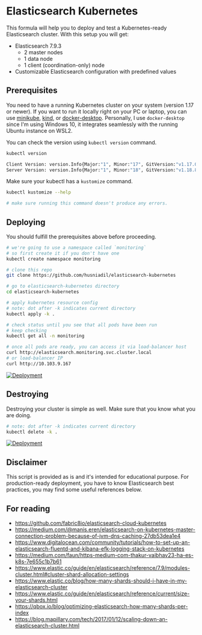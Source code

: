 # Elasticsearch Kubernetes

This formula will help you to deploy and test a Kubernetes-ready Elasticsearch cluster. With this setup you will get:

- Elasticsearch 7.9.3
  - 2 master nodes
  - 1 data node
  - 1 client (coordination-only) node
- Customizable Elasticsearch configuration with predefined values

## Prerequisites

You need to have a running Kubernetes cluster on your system (version 1.17 or newer).
If you want to run it locally right on your PC or laptop, you can use [minikube](https://github.com/kubernetes/minikube), [kind](https://kind.sigs.k8s.io/), or [docker-desktop](https://www.docker.com/products/docker-desktop). Personally, I use `docker-desktop` since I'm using Windows 10, it integrates seamlessly with the running Ubuntu instance on WSL2.

You can check the version using `kubectl version` command.

```bash
kubectl version

Client Version: version.Info{Major:"1", Minor:"17", GitVersion:"v1.17.0", GitCommit:"70132b0f130acc0bed193d9ba59dd186f0e634cf", GitTreeState:"clean", BuildDate:"2019-12-07T21:20:10Z", GoVersion:"go1.13.4", Compiler:"gc", Platform:"linux/amd64"}
Server Version: version.Info{Major:"1", Minor:"18", GitVersion:"v1.18.8", GitCommit:"9f2892aab98fe339f3bd70e3c470144299398ace", GitTreeState:"clean", BuildDate:"2020-08-13T16:04:18Z", GoVersion:"go1.13.15", Compiler:"gc", Platform:"linux/amd64"}
```

Make sure your kubectl has a `kustomize` command.

```bash
kubectl kustomize --help

# make sure running this command doesn't produce any errors.
```

## Deploying

You should fulfill the prerequisites above before proceeding.

```bash
# we're going to use a namespace called `monitoring`
# so first create it if you don't have one
kubectl create namespace monitoring

# clone this repo
git clone https://github.com/husniadil/elasticsearch-kubernetes

# go to elasticsearch-kubernetes directory
cd elasticsearch-kubernetes

# apply kubernetes resource config
# note: dot after -k indicates current directory
kubectl apply -k .

# check status until you see that all pods have been run
# keep checking
kubectl get all -n monitoring

# once all pods are ready, you can access it via load-balancer host
curl http://elasticsearch.monitoring.svc.cluster.local
# or load-balancer IP
curl http://10.103.9.167
```

[![Deployment](https://user-images.githubusercontent.com/10581130/97151810-9bbe1a80-17a2-11eb-95d4-9bb0c209cea8.gif)](https://asciinema.org/a/nv6eyG8PEpOU1XpljK5UZ1mOR)

## Destroying

Destroying your cluster is simple as well. Make sure that you know what you are doing.

```bash
# note: dot after -k indicates current directory
kubectl delete -k .
```

[![Deployment](https://user-images.githubusercontent.com/10581130/97151797-9791fd00-17a2-11eb-84f3-c2308afb3a50.gif)](https://asciinema.org/a/TdbnSraK3oooVkzHOeeh59vvG)

## Disclaimer

This script is provided as is and it's intended for educational purpose. For production-ready deployment, you have to know Elasticsearch best practices, you may find some useful references below.

## For reading

- https://github.com/fabric8io/elasticsearch-cloud-kubernetes
- https://medium.com/@manis.eren/elasticsearch-on-kubernetes-master-connection-problem-because-of-jvm-dns-caching-27db53dea1e4
- https://www.digitalocean.com/community/tutorials/how-to-set-up-an-elasticsearch-fluentd-and-kibana-efk-logging-stack-on-kubernetes
- https://medium.com/faun/https-medium-com-thakur-vaibhav23-ha-es-k8s-7e655c1b7b61
- https://www.elastic.co/guide/en/elasticsearch/reference/7.9/modules-cluster.html#cluster-shard-allocation-settings
- https://www.elastic.co/blog/how-many-shards-should-i-have-in-my-elasticsearch-cluster
- https://www.elastic.co/guide/en/elasticsearch/reference/current/size-your-shards.html
- https://qbox.io/blog/optimizing-elasticsearch-how-many-shards-per-index
- https://blog.mapillary.com/tech/2017/01/12/scaling-down-an-elasticsearch-cluster.html
